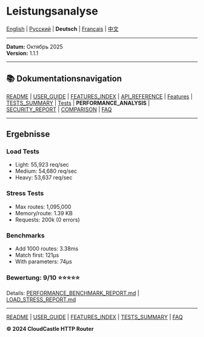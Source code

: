 # Leistungsanalyse

[English](../en/PERFORMANCE_ANALYSIS.md) | [Русский](../ru/PERFORMANCE_ANALYSIS.md) | **Deutsch** | [Français](../fr/PERFORMANCE_ANALYSIS.md) | [中文](../zh/PERFORMANCE_ANALYSIS.md)

---







**Datum:** Октябрь 2025  
**Version:** 1.1.1

---

## 📚 Dokumentationsnavigation

[README](../../README.md) | [USER_GUIDE](USER_GUIDE.md) | [FEATURES_INDEX](FEATURES_INDEX.md) | [API_REFERENCE](API_REFERENCE.md) | [Features](features/) | [TESTS_SUMMARY](TESTS_SUMMARY.md) | [Tests](tests/) | **PERFORMANCE_ANALYSIS** | [SECURITY_REPORT](SECURITY_REPORT.md) | [COMPARISON](COMPARISON.md) | [FAQ](FAQ.md)

---

## Ergebnisse

### Load Tests
- Light: 55,923 req/sec
- Medium: 54,680 req/sec  
- Heavy: 53,637 req/sec

### Stress Tests
- Max routes: 1,095,000
- Memory/route: 1.39 KB
- Requests: 200k (0 errors)

### Benchmarks
- Add 1000 routes: 3.38ms
- Match first: 121μs
- With parameters: 74μs

### Bewertung: 9/10 ⭐⭐⭐⭐⭐

Details: [PERFORMANCE_BENCHMARK_REPORT.md](tests/PERFORMANCE_BENCHMARK_REPORT.md) | [LOAD_STRESS_REPORT.md](tests/LOAD_STRESS_REPORT.md)

---

[README](../../README.md) | [USER_GUIDE](USER_GUIDE.md) | [FEATURES_INDEX](FEATURES_INDEX.md) | [TESTS_SUMMARY](TESTS_SUMMARY.md) | [FAQ](FAQ.md)

**© 2024 CloudCastle HTTP Router**
